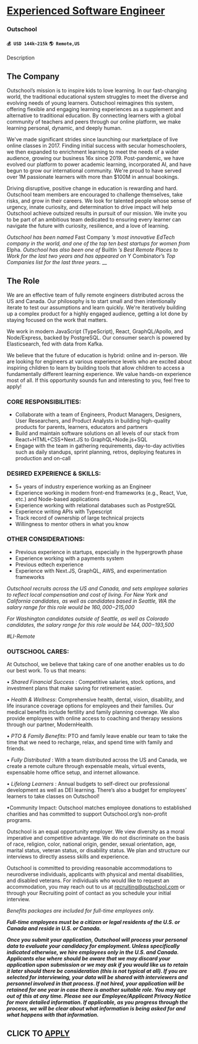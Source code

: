 # [Experienced Software Engineer](https://www.remotewlb.com/apply/experienced-software-engineer-89799)  
### Outschool  
#### `💰 USD 144k~215k` `🌎 Remote,US`  

Description

## The Company

Outschool’s mission is to inspire kids to love learning. In our fast-changing world, the traditional educational system struggles to meet the diverse and evolving needs of young learners. Outschool reimagines this system, offering flexible and engaging learning experiences as a supplement and alternative to traditional education. By connecting learners with a global community of teachers and peers through our online platform, we make learning personal, dynamic, and deeply human.

We've made significant strides since launching our marketplace of live online classes in 2017. Finding initial success with secular homeschoolers, we then expanded to enrichment learning to meet the needs of a wider audience, growing our business 16x since 2019. Post-pandemic, we have evolved our platform to power academic learning, incorporated AI, and have begun to grow our international community. We're proud to have served over 1M passionate learners with more than $100M in annual bookings.

Driving disruptive, positive change in education is rewarding and hard. Outschool team members are encouraged to challenge themselves, take risks, and grow in their careers. We look for talented people whose sense of urgency, innate curiosity, and determination to drive impact will help Outschool achieve outsized results in pursuit of our mission. We invite you to be part of an ambitious team dedicated to ensuring every learner can navigate the future with curiosity, resilience, and a love of learning.

_Outschool has been named_ Fast Company _’s most innovative EdTech company in the world, and one of the top ten best startups for women from_ Elpha. _Outschool has also been one of_ BuiltIn _’s Best Remote Places to Work for the last two years and has appeared on_ Y Combinator’s _Top Companies list for the last three years._ __

## The Role

We are an effective team of fully remote engineers distributed across the US and Canada. Our philosophy is to start small and then intentionally iterate to test our assumptions and learn quickly. We're iteratively building up a complex product for a highly engaged audience, getting a lot done by staying focused on the work that matters.

We work in modern JavaScript (TypeScript), React, GraphQL/Apollo, and Node/Express, backed by PostgreSQL. Our consumer search is powered by Elasticsearch, fed with data from Kafka.

We believe that the future of education is hybrid: online and in-person. We are looking for engineers at various experience levels who are excited about inspiring children to learn by building tools that allow children to access a fundamentally different learning experience. We value hands-on experience most of all. If this opportunity sounds fun and interesting to you, feel free to apply!

### CORE RESPONSIBILITIES:

  * Collaborate with a team of Engineers, Product Managers, Designers, User Researchers, and Product Analysts in building high-quality products for parents, learners, educators and partners
  * Build and maintain software solutions on all levels of our stack from React+HTML+CSS+Next.JS to GraphQL+Node.js+SQL
  * Engage with the team in gathering requirements, day-to-day activities such as daily standups, sprint planning, retros, deploying features in production and on-call

### DESIRED EXPERIENCE & SKILLS:

  * 5+ years of industry experience working as an Engineer
  * Experience working in modern front-end frameworks (e.g., React, Vue, etc.) and Node-based applications
  * Experience working with relational databases such as PostgreSQL
  * Experience writing APIs with Typescript
  * Track record of ownership of large technical projects
  * Willingness to mentor others in what you know

### OTHER CONSIDERATIONS:

  * Previous experience in startups, especially in the hypergrowth phase
  * Experience working with a payments system
  * Previous edtech experience
  * Experience with Next.JS, GraphQL, AWS, and experimentation frameworks

_Outschool recruits across the US and Canada, and sets employee salaries to reflect local compensation and cost of living. For New York and California candidates, as well as candidates based in Seattle, WA the salary range for this role would be $160,000-$215,000_

_For Washington candidates outside of Seattle, as well as Colorado candidates, the salary range for this role would be $144,000-$193,500_

_#LI-Remote_

### OUTSCHOOL CARES:

At Outschool, we believe that taking care of one another enables us to do our best work. To us that means:

• _Shared Financial Success_ : Competitive salaries, stock options, and investment plans that make saving for retirement easier.

• _Health & Wellness_: Comprehensive health, dental, vision, disability, and life insurance coverage options for employees and their families. Our medical benefits include fertility and family planning coverage. We also provide employees with online access to coaching and therapy sessions through our partner, ModernHealth.

• _PTO & Family Benefits_: PTO and family leave enable our team to take the time that we need to recharge, relax, and spend time with family and friends.

• _Fully Distributed_ : With a team distributed across the US and Canada, we create a remote culture through expensable meals, virtual events, expensable home office setup, and internet allowance.

• _Lifelong Learners_ : Annual budgets to self-direct our professional development as well as DEI learning. There’s also a budget for employees’ learners to take classes on Outschool!

•Community Impact: Outschool matches employee donations to established charities and has committed to support Outschool.org’s non-profit programs.

Outschool is an equal opportunity employer. We view diversity as a moral imperative and competitive advantage. We do not discriminate on the basis of race, religion, color, national origin, gender, sexual orientation, age, marital status, veteran status, or disability status. We plan and structure our interviews to directly assess skills and experience.

Outschool is committed to providing reasonable accommodations to neurodiverse individuals, applicants with physical and mental disabilities, and disabled veterans. For individuals who would like to request an accommodation, you may reach out to us at recruiting@outschool.com or through your Recruiting point of contact as you schedule your initial interview.

_Benefits packages are included for full-time employees only._

**_Full-time employees must be a citizen or legal residents of the U.S. or Canada and reside in U.S. or Canada._**

**_Once you submit your application, Outschool will process your personal data to evaluate your candidacy for employment. Unless specifically indicated otherwise, we hire employees only in the U.S. and Canada. Applicants else where should be aware that we may discard your application upon submission or we may ask if you would like us to retain it later should there be consideration (this is not typical at all). If you are selected for interviewing, your data will be shared with interviewers and personnel involved in that process. If not hired, your application will be retained for one year in case there is another suitable role. You may opt out of this at any time. Please see our Employee/Applicant Privacy Notice for more detailed information. If applicable, as you progress through the process, we will be clear about what information is being asked for and what happens with that information._**

  
## CLICK TO [APPLY](https://www.remotewlb.com/apply/experienced-software-engineer-89799)

